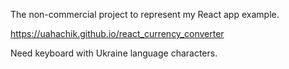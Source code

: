 The non-commercial project to represent my React app example.

https://uahachik.github.io/react_currency_converter

Need keyboard with Ukraine language characters.


